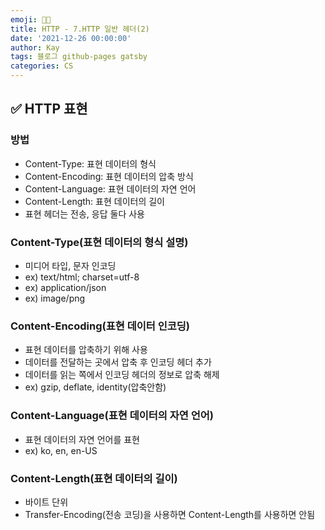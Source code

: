 ```yaml
---
emoji: 👨‍💻
title: HTTP - 7.HTTP 일반 헤더(2)
date: '2021-12-26 00:00:00'
author: Kay
tags: 블로그 github-pages gatsby
categories: CS
---
```


## ✅ HTTP 표현

### 방법

- Content-Type: 표현 데이터의 형식
- Content-Encoding: 표현 데이터의 압축 방식
- Content-Language: 표현 데이터의 자연 언어
- Content-Length: 표현 데이터의 길이
- 표현 헤더는 전송, 응답 둘다 사용

### Content-Type(표현 데이터의 형식 설명)

- 미디어 타입, 문자 인코딩
- ex) text/html; charset=utf-8
- ex) application/json
- ex) image/png

### Content-Encoding(표현 데이터 인코딩)

- 표현 데이터를 압축하기 위해 사용
- 데이터를 전달하는 곳에서 압축 후 인코딩 헤더 추가
- 데이터를 읽는 쪽에서 인코딩 헤더의 정보로 압축 해제
- ex) gzip, deflate, identity(압축안함)

### Content-Language(표현 데이터의 자연 언어)

- 표현 데이터의 자연 언어를 표현
- ex) ko, en, en-US

### Content-Length(표현 데이터의 길이)

- 바이트 단위
- Transfer-Encoding(전송 코딩)을 사용하면 Content-Length를 사용하면 안됨

```toc

```
